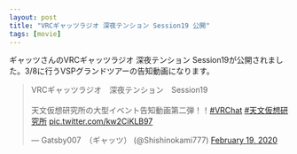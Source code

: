 ```yaml
---
layout: post
title: "VRCギャッツラジオ 深夜テンション Session19 公開"
tags: [movie]
---
```


ギャッツさんのVRCギャッツラジオ 深夜テンション Session19が公開されました。3/8に行うVSPグランドツアーの告知動画になります。

<blockquote class="twitter-tweet"><p lang="ja" dir="ltr">VRCギャッツラジオ　深夜テンション　Session19<br><br>天文仮想研究所の大型イベント告知動画第二弾！！<a href="https://twitter.com/hashtag/VRChat?src=hash&amp;ref_src=twsrc%5Etfw">#VRChat</a> <a href="https://twitter.com/hashtag/%E5%A4%A9%E6%96%87%E4%BB%AE%E6%83%B3%E7%A0%94%E7%A9%B6%E6%89%80?src=hash&amp;ref_src=twsrc%5Etfw">#天文仮想研究所</a> <a href="https://t.co/kw2CiKLB97">pic.twitter.com/kw2CiKLB97</a></p>&mdash; Gatsby007　（ギャッツ） (@Shishinokami777) <a href="https://twitter.com/Shishinokami777/status/1230150057556463621?ref_src=twsrc%5Etfw">February 19, 2020</a></blockquote> <script async src="https://platform.twitter.com/widgets.js" charset="utf-8"></script>
